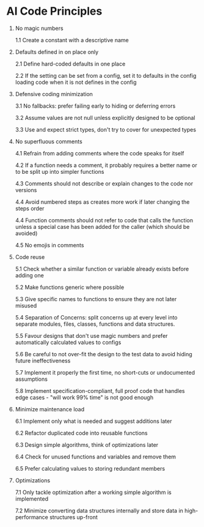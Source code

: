AI Code Principles
==================

1. No magic numbers

   1.1 Create a constant with a descriptive name

2. Defaults defined in on place only

   2.1 Define hard-coded defaults in one place

   2.2 If the setting can be set from a config, set it to defaults in the config loading code when it is not defines in the config

3. Defensive coding minimization

   3.1 No fallbacks: prefer failing early to hiding or deferring errors

   3.2 Assume values are not null unless explicitly designed to be optional

   3.3 Use and expect strict types, don't try to cover for unexpected types

4. No superfluous comments

   4.1 Refrain from adding comments where the code speaks for itself

   4.2 If a function needs a comment, it probably requires a better name or to be split up into simpler functions

   4.3 Comments should not describe or explain changes to the code nor versions

   4.4 Avoid numbered steps as creates more work if later changing the steps order

   4.4 Function comments should not refer to code that calls the function unless a special case has been added for the caller (which should be avoided)

   4.5 No emojis in comments

5. Code reuse

   5.1 Check whether a similar function or variable already exists before adding one

   5.2 Make functions generic where possible

   5.3 Give specific names to functions to ensure they are not later misused

   5.4 Separation of Concerns: split concerns up at every level into separate modules, files, classes, functions and data structures.

   5.5 Favour designs that don't use magic numbers and prefer automatically calculated values to configs

   5.6 Be careful to not over-fit the design to the test data to avoid hiding future ineffectiveness

   5.7 Implement it properly the first time, no short-cuts or undocumented assumptions

   5.8 Implement specification-compliant, full proof code that handles edge cases - "will work 99% time" is not good enough

6. Minimize maintenance load

   6.1 Implement only what is needed and suggest additions later

   6.2 Refactor duplicated code into reusable functions

   6.3 Design simple algorithms, think of optimizations later

   6.4 Check for unused functions and variables and remove them

   6.5 Prefer calculating values to storing redundant members

7. Optimizations

   7.1 Only tackle optimization after a working simple algorithm is implemented

   7.2 Minimize converting data structures internally and store data in high-performance structures up-front